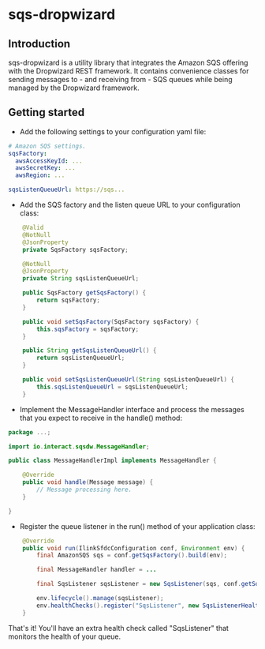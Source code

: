 # sqs-dropwizard

## Introduction

sqs-dropwizard is a utility library that integrates the Amazon SQS offering with the Dropwizard REST framework.
It contains convenience classes for sending messages to - and receiving from - SQS queues while being managed
by the Dropwizard framework.

## Getting started
- Add the following settings to your configuration yaml file:

````yaml
# Amazon SQS settings.
sqsFactory:
  awsAccessKeyId: ...
  awsSecretKey: ...
  awsRegion: ...

sqsListenQueueUrl: https://sqs...
````

- Add the SQS factory and the listen queue URL to your configuration class:

````java
    @Valid
    @NotNull
    @JsonProperty
    private SqsFactory sqsFactory;

    @NotNull
    @JsonProperty
    private String sqsListenQueueUrl;

    public SqsFactory getSqsFactory() {
        return sqsFactory;
    }

    public void setSqsFactory(SqsFactory sqsFactory) {
        this.sqsFactory = sqsFactory;
    }

    public String getSqsListenQueueUrl() {
        return sqsListenQueueUrl;
    }

    public void setSqsListenQueueUrl(String sqsListenQueueUrl) {
        this.sqsListenQueueUrl = sqsListenQueueUrl;
    }
````

- Implement the MessageHandler interface and process the messages that you expect to receive in the handle() method:

````java
package ...;

import io.interact.sqsdw.MessageHandler;

public class MessageHandlerImpl implements MessageHandler {

    @Override
    public void handle(Message message) {
		// Message processing here.
    }

}
````

- Register the queue listener in the run() method of your application class:

````java
    @Override
    public void run(IlinkSfdcConfiguration conf, Environment env) {
        final AmazonSQS sqs = conf.getSqsFactory().build(env);

        final MessageHandler handler = ...

        final SqsListener sqsListener = new SqsListener(sqs, conf.getSqsListenQueueUrl(), handler);

        env.lifecycle().manage(sqsListener);
        env.healthChecks().register("SqsListener", new SqsListenerHealthCheck(sqsListener));
    }
````

That's it! You'll have an extra health check called "SqsListener" that monitors the health of your queue.